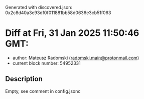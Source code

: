 Generated with discovered.json: 0x2c8d40a3e93df0f011881bb58d0636e3cb51f063

# Diff at Fri, 31 Jan 2025 11:50:46 GMT:

- author: Mateusz Radomski (<radomski.main@protonmail.com>)
- current block number: 54952331

## Description

Empty, see comment in config.jsonc
